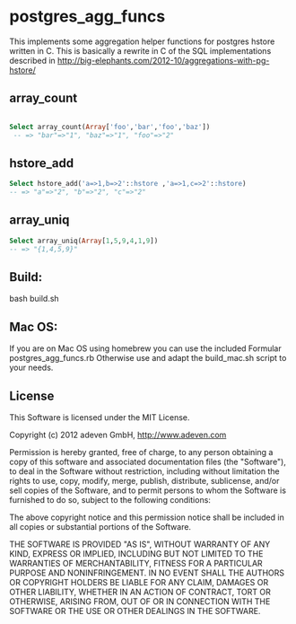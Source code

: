 # postgres_agg_funcs

This implements some aggregation helper functions for postgres hstore written in C.
This is basically a rewrite in C of the SQL implementations described in
http://big-elephants.com/2012-10/aggregations-with-pg-hstore/

## array_count

```SQL

Select array_count(Array['foo','bar','foo','baz'])
 -- => "bar"=>"1", "baz"=>"1", "foo"=>"2"
```

## hstore_add

```SQL
Select hstore_add('a=>1,b=>2'::hstore ,'a=>1,c=>2'::hstore)
-- => "a"=>"2", "b"=>"2", "c"=>"2"
```
## array_uniq

```SQL
Select array_uniq(Array[1,5,9,4,1,9])
-- => "{1,4,5,9}"
```


## Build:

bash build.sh


## Mac OS:

If you are on Mac OS using homebrew you can use the included Formular postgres_agg_funcs.rb
Otherwise use and adapt the build_mac.sh script to your needs.


## License

This Software is licensed under the MIT License.

Copyright (c) 2012 adeven GmbH, 
http://www.adeven.com

Permission is hereby granted, free of charge, to any person obtaining
a copy of this software and associated documentation files (the
"Software"), to deal in the Software without restriction, including
without limitation the rights to use, copy, modify, merge, publish,
distribute, sublicense, and/or sell copies of the Software, and to
permit persons to whom the Software is furnished to do so, subject to
the following conditions:

The above copyright notice and this permission notice shall be
included in all copies or substantial portions of the Software.

THE SOFTWARE IS PROVIDED "AS IS", WITHOUT WARRANTY OF ANY KIND,
EXPRESS OR IMPLIED, INCLUDING BUT NOT LIMITED TO THE WARRANTIES OF
MERCHANTABILITY, FITNESS FOR A PARTICULAR PURPOSE AND
NONINFRINGEMENT. IN NO EVENT SHALL THE AUTHORS OR COPYRIGHT HOLDERS BE
LIABLE FOR ANY CLAIM, DAMAGES OR OTHER LIABILITY, WHETHER IN AN ACTION
OF CONTRACT, TORT OR OTHERWISE, ARISING FROM, OUT OF OR IN CONNECTION
WITH THE SOFTWARE OR THE USE OR OTHER DEALINGS IN THE SOFTWARE.
